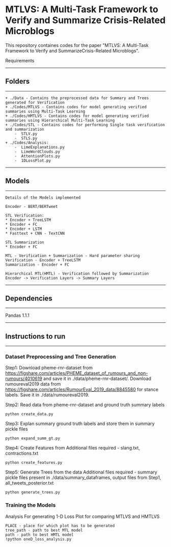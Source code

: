 # MTLVS: A Multi-Task Framework to Verify and Summarize Crisis-Related Microblogs

This repository containes codes for the paper "MTLVS: A Multi-Task Framework to Verify and SummarizeCrisis-Related Microblogs".

Requirements

------------------------------------------
## Folders
------------------------------------------

```
+ ./Data - Contains the preprocessed data for Summary and Trees generated for Verification
+ ./Codes/MTLVS - Contains codes for model generating verified summaries using Multi-Task Learning 
+ ./Codes/HMTLVS - Contains codes for model generating verified summaries using Hierarchical Multi-Task Learning
+ ./Codes/STL - Contains codes for performing Single task verification and summarization
	-  STLV.py
	-  STLS.py
+ ./Codes/Analysis:
	-  LimeExplanations.py
	-  LimeWordClouds.py
	-  AttentionPlots.py
	-  1DLossPlot.py
```

------------------------------------------
## Models
------------------------------------------
~~~
Details of the Models implemented

Encoder - BERT/BERTweet

STL Verification:
* Encoder + TreeLSTM
* Encoder + FC
* Encoder + LSTM
* Fasttext + CNN - TextCNN

STL Summarization
* Encoder + FC

MTL - Verification + Summarization - Hard parameter sharing
Verification - Encoder + TreeLSTM
Summarization - Encoder + FC

Hierarchical MTL(HMTL) - Verification followed by Summarization
Encoder -> Verification Layers -> Summary Layers
~~~

------------------------------------------
## Dependencies
------------------------------------------
Pandas 1.1.1

------------------------------------------
## Instructions to run
------------------------------------------

### **Dataset Preprocessing and Tree Generation**

Step1: Download pheme-rnr-dataset from https://figshare.com/articles/PHEME_dataset_of_rumours_and_non-rumours/4010619 and save it in ./data/pheme-rnr-dataset/. Download rumoureval2019 data from https://figshare.com/articles/RumourEval_2019_data/8845580 for stance labels. Save it in ./data/rumoureval2019. 

Step2: Read data from pheme-rnr-dataset and ground truth summary labels
~~~
python create_data.py
~~~

Step3: Explan summary ground truth labels and store them in summary pickle files
~~~
python expand_summ_gt.py
~~~

Step4: Create Features from 
Additional files required - slang.txt, contractions.txt 
~~~
python create_features.py
~~~

Step5: Generate Trees from the data
Additional files required - summary pickle files present in ./data/summary_dataframes, output files from Step1, all_tweets_posterior.txt
~~~
python generate_trees.py
~~~

### Training the Models

Analysis
For generating 1-D Loss Plot for comparing MTLVS and HMTLVS
~~~
PLACE - place for which plot has to be generated
tree_path - path to best MTL model 
path - path to best HMTL model
!python oneD_loss_analysis.py
~~~
